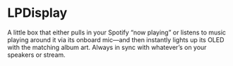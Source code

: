 # LPDisplay
A little box that either pulls in your Spotify “now playing” or listens to music playing around it via its onboard mic—and then instantly lights up its OLED with the matching album art. Always in sync with whatever’s on your speakers or stream.
